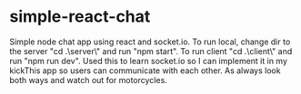 ﻿# simple-react-chat
Simple node chat app using react and socket.io. To run local, change dir to the server "cd .\server\\" and run "npm start". To run client "cd .\client\\" and run "npm run dev". Used this to learn socket.io so I can implement it in my kickThis app so users can communicate with each other. As always look both ways and watch out for motorcycles.
